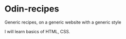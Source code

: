 # Odin-recipes

Generic recipes, on a generic website with a generic style

I will learn basics of HTML, CSS.